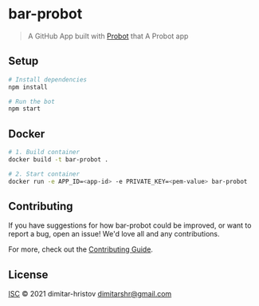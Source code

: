 # bar-probot

> A GitHub App built with [Probot](https://github.com/probot/probot) that A Probot app

## Setup

```sh
# Install dependencies
npm install

# Run the bot
npm start
```

## Docker

```sh
# 1. Build container
docker build -t bar-probot .

# 2. Start container
docker run -e APP_ID=<app-id> -e PRIVATE_KEY=<pem-value> bar-probot
```

## Contributing

If you have suggestions for how bar-probot could be improved, or want to report a bug, open an issue! We'd love all and any contributions.

For more, check out the [Contributing Guide](CONTRIBUTING.md).

## License

[ISC](LICENSE) © 2021 dimitar-hristov <dimitarshr@gmail.com>
